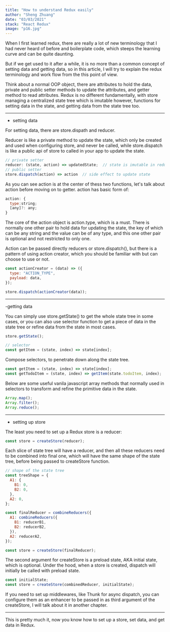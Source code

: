 ```yaml
---
title: "How to understand Redux easily"
author: "Sheng Zhuang"
date: "03/03/2021"
stack: "React Redux"
image: "p16.jpg"
---
```


When I first learned redux, there are really a lot of new terminology that I had never heard of before and boilerplate code, which steeps the learning curve and can be quite daunting.

But if we get used to it after a while, it is no more than a common concept of setting data and getting data, so in this article, I will try to explain the redux terminology and work flow from the this point of view.

Think about a normal OOP object, there are attributes to hold the data, private and public setter methods to update the attributes, and getter method to read attributes. Redux is no different fundamentally, with store managing a centralized state tree which is imutable however, functions for setting data in the state, and getting data from the state tree too.

---

- setting data

For setting data, there are store.dispath and reducer.

Reducer is like a private method to update the state, which only be created and used when configuring store, and never be called, while store.dispatch is like a public api of store to called in your app to update the state.

```js
// private setter
reducer: (state, action) => updatedState;  // state is imutable in redux
// public setter
store.dispatch(action) => action  // side effect to update state
```

As you can see action is at the center of thess two functions, let's talk about action before moving on to getter.
action has basic form of:

```js
action: {
  type:string;
  [any]?: any;
}
```

The core of the action object is action.type, which is a must. There is normally one other pair to hold data for updating the state, the key of which can be any string and the value can be of any type, and this one other pair is optional and not restricted to only one.

Action can be passed directly reducers or store.dispatch(), but there is a pattern of using action creator, which you should be familiar with but can choose to use or not.

```js
const actionCreator = (data) => ({
  type: "ACTION_TYPE",
  payload: data,
});

store.dispatch(actionCreator(data));
```

---

-getting data

You can simply use store.getState() to get the whole state tree in some cases, or you can also use selector function to get a piece of data in the state tree or refine data from the state in most cases.

```js
store.getState();

// selector
const getItem = (state, index) => state[index];
```

Compose selectors, to penetrate down along the state tree.

```js
const getItem = (state, index) => state[index];
const getTodoItem = (state, index) => getItem(state.todoItem, index);
```

Below are some useful vanila javascript array methods that normally used in selectors to transform and refine the primitive data in the state.

```js
Array.map();
Array.filter();
Array.reduce();
```

---

- setting up store

The least you need to set up a Redux store is a reducer:

```js
const store = createStore(reducer);
```

Each slice of state tree will have a reducer, and then all these reducers need to be combined into final one, which will have the same shape of the state tree, before being passed to createStore function.

```js
// shape of the state tree
const treeShape = {
  A1: {
    B1: 0,
    B2: 0,
  },
  A2: 0,
};

const finalReducer = combineReducers({
  A1: combineReducers({
    B1: reducerB1,
    B2: reducerB2,
  }),
  A2: reducerA2,
});

const store = createStore(finalReducer);
```

The second argument for createStore is a preload state, AKA initial state, which is optional. Under the hood, when a store is created, dispatch will initially be called with preload state.

```js
const initialState;
const store = createStore(combinedReducer, initialState);
```

If you need to set up middlewares, like Thunk for async dispatch, you can configure them as an enhancer to be passed in as third argument of the createStore, I will talk about it in another chapter.

---

This is pretty much it, now you know how to set up a store, set data, and get data in Redux.
